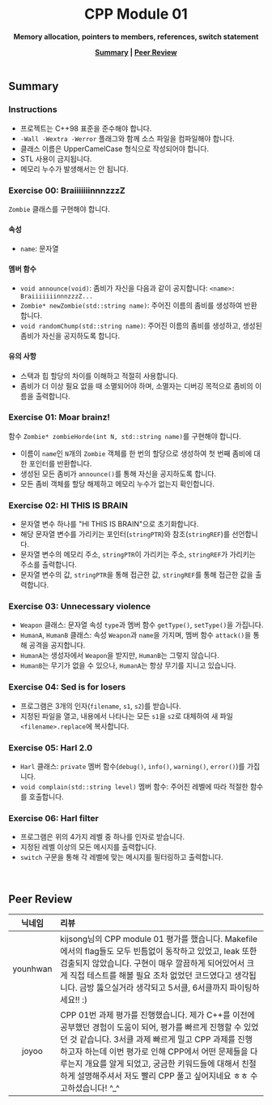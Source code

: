 <h1 align="center">CPP Module 01</h1>

<p align="center"><strong>Memory allocation, pointers to members, references, switch statement</strong></p>

<div align="center">
  <strong>
    <a href="#summary">Summary</a> |
    <a href="#peer-review">Peer Review</a>
  </strong>
</div>

<br>

## Summary

### Instructions

- 프로젝트는 C++98 표준을 준수해야 합니다.
- `-Wall -Wextra -Werror` 플래그와 함께 소스 파일을 컴파일해야 합니다.
- 클래스 이름은 UpperCamelCase 형식으로 작성되어야 합니다.
- STL 사용이 금지됩니다.
- 메모리 누수가 발생해서는 안 됩니다.

### Exercise 00: BraiiiiiiinnnzzzZ

`Zombie` 클래스를 구현해야 합니다.

#### 속성

- `name`: 문자열

#### 멤버 함수

- `void announce(void)`: 좀비가 자신을 다음과 같이 공지합니다: `<name>: BraiiiiiiinnnzzzZ...`
- `Zombie* newZombie(std::string name)`: 주어진 이름의 좀비를 생성하여 반환합니다.
- `void randomChump(std::string name)`: 주어진 이름의 좀비를 생성하고, 생성된 좀비가 자신을 공지하도록 합니다.

#### 유의 사항

- 스택과 힙 할당의 차이를 이해하고 적절히 사용합니다.
- 좀비가 더 이상 필요 없을 때 소멸되어야 하며, 소멸자는 디버깅 목적으로 좀비의 이름을 출력합니다.

### Exercise 01: Moar brainz!

함수 `Zombie* zombieHorde(int N, std::string name)`를 구현해야 합니다.

- 이름이 `name`인 `N`개의 `Zombie` 객체를 한 번의 할당으로 생성하여 첫 번째 좀비에 대한 포인터를 반환합니다.
- 생성된 모든 좀비가 `announce()`를 통해 자신을 공지하도록 합니다.
- 모든 좀비 객체를 할당 해제하고 메모리 누수가 없는지 확인합니다.

### Exercise 02: HI THIS IS BRAIN

- 문자열 변수 하나를 "HI THIS IS BRAIN"으로 초기화합니다.
- 해당 문자열 변수를 가리키는 포인터(`stringPTR`)와 참조(`stringREF`)를 선언합니다.
- 문자열 변수의 메모리 주소, `stringPTR`이 가리키는 주소, `stringREF`가 가리키는 주소를 출력합니다.
- 문자열 변수의 값, `stringPTR`을 통해 접근한 값, `stringREF`를 통해 접근한 값을 출력합니다.

### Exercise 03: Unnecessary violence

- `Weapon` 클래스: 문자열 속성 `type`과 멤버 함수 `getType()`, `setType()`을 가집니다.
- `HumanA`, `HumanB` 클래스: 속성 `Weapon`과 `name`을 가지며, 멤버 함수 `attack()`을 통해 공격을 공지합니다.
- `HumanA`는 생성자에서 `Weapon`을 받지만, `HumanB`는 그렇지 않습니다.
- `HumanB`는 무기가 없을 수 있으나, `HumanA`는 항상 무기를 지니고 있습니다.

### Exercise 04: Sed is for losers

- 프로그램은 3개의 인자(`filename`, `s1`, `s2`)를 받습니다.
- 지정된 파일을 열고, 내용에서 나타나는 모든 `s1`을 `s2`로 대체하여 새 파일 `<filename>.replace`에 복사합니다.

### Exercise 05: Harl 2.0

- `Harl` 클래스: `private` 멤버 함수(`debug()`, `info()`, `warning()`, `error()`)를 가집니다.
- `void complain(std::string level)` 멤버 함수: 주어진 레벨에 따라 적절한 함수를 호출합니다.

### Exercise 06: Harl filter

- 프로그램은 위의 4가지 레벨 중 하나를 인자로 받습니다.
- 지정된 레벨 이상의 모든 메시지를 출력합니다.
- `switch` 구문을 통해 각 레벨에 맞는 메시지를 필터링하고 출력합니다.

<br>

## Peer Review

|  닉네임  | 리뷰                                                                                                                                                                                                                                                                                                                                                         |
| :------: | :----------------------------------------------------------------------------------------------------------------------------------------------------------------------------------------------------------------------------------------------------------------------------------------------------------------------------------------------------------- |
| younhwan | kijsong님의 CPP module 01 평가를 했습니다. Makefile에서의 flag들도 모두 빈틈없이 동작하고 있었고, leak 또한 검출되지 않았습니다. 구현이 매우 깔끔하게 되어있어서 크게 직접 테스트를 해볼 필요 조차 없었던 코드였다고 생각됩니다. 금방 뚫으실거라 생각되고 5서클, 6서클까지 파이팅하세요!! :)                                                                 |
|  joyoo   | CPP 01번 과제 평가를 진행했습니다. 제가 C++를 이전에 공부했던 경험이 도움이 되어, 평가를 빠르게 진행할 수 있었던 것 같습니다. 3서클 과제 빠르게 밀고 CPP 과제를 진행하고자 하는데 이번 평가로 인해 CPP에서 어떤 문제들을 다루는지 개요를 알게 되었고, 궁금한 키워드들에 대해서 친절하게 설명해주셔서 저도 빨리 CPP 풀고 싶어지네요 ㅎㅎ 수고하셨습니다! ^\_^ |
